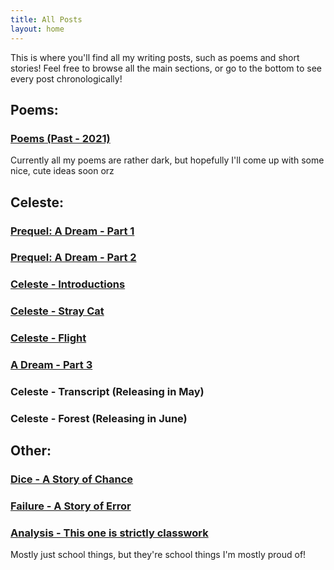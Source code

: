 ```yaml
---
title: All Posts
layout: home
---
```

This is where you'll find all my writing posts, such as poems and short stories! Feel free to browse all the main sections, or go to the bottom to see every post chronologically!

## Poems: ##

### [Poems (Past - 2021)](/poetry/2021/01/01/2021poems) ###
Currently all my poems are rather dark, but hopefully I'll come up with some nice, cute ideas soon orz

## Celeste: ##

### [Prequel: A Dream - Part 1](/celeste/2020/07/07/dream-pt-1) ###
### [Prequel: A Dream - Part 2](/celeste/2020/07/31/dream-pt-2) ###
### [Celeste - Introductions](/celeste/2020/09/27/introductions) ###
### [Celeste - Stray Cat](/celeste/2021/03/28/stray-cat) ###
### [Celeste - Flight](/celeste/2021/04/22/wings) ###
### [A Dream - Part 3](/celeste/2021/02/28/dream-pt-3) ###
### Celeste - Transcript (Releasing in May) ###
### Celeste - Forest (Releasing in June) ###

## Other: ##

### [Dice - A Story of Chance](/prose/2020/11/30/dice) ###
### [Failure - A Story of Error](/prose/2020/03/19/failure) ###
### [Analysis - This one is strictly classwork](/schoolwork/2021/02/11/analysis) ### 
Mostly just school things, but they're school things I'm mostly proud of!